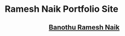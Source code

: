 # Ramesh Naik Portfolio Site

<p align="center">
  <a href="https://banothurameshnaik.github.io/">
    <h2 align="center">Banothu Ramesh Naik</h2>
  </a>
</p>
